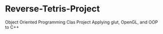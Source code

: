 # Reverse-Tetris-Project
Object Oriented Programming Clas Project
Applying glut, OpenGL, and OOP to C++ 
